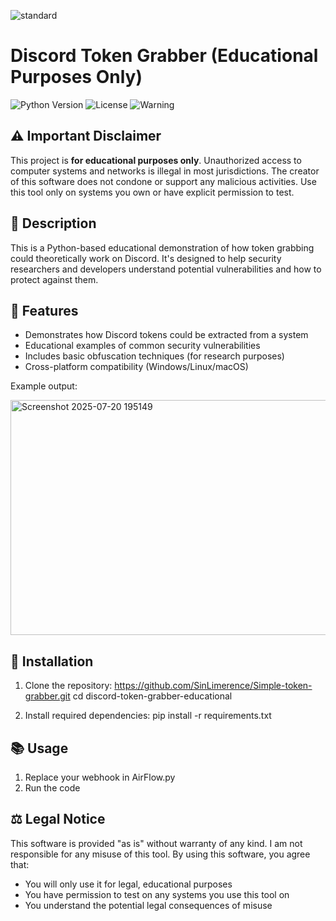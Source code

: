 ![standard](https://github.com/user-attachments/assets/f9357262-3580-4e4a-8f4e-b2ed2f1b70f5)

# Discord Token Grabber (Educational Purposes Only)

![Python Version](https://img.shields.io/badge/python-3.7%2B-blue)
![License](https://img.shields.io/badge/license-MIT-red)
![Warning](https://img.shields.io/badge/WARNING-EDUCATIONAL%20USE%20ONLY-orange)

## ⚠️ Important Disclaimer
This project is **for educational purposes only**. Unauthorized access to computer systems and networks is illegal in most jurisdictions. The creator of this software does not condone or support any malicious activities. Use this tool only on systems you own or have explicit permission to test.

## 📝 Description
This is a Python-based educational demonstration of how token grabbing could theoretically work on Discord. It's designed to help security researchers and developers understand potential vulnerabilities and how to protect against them.

## 🔧 Features
- Demonstrates how Discord tokens could be extracted from a system
- Educational examples of common security vulnerabilities
- Includes basic obfuscation techniques (for research purposes)
- Cross-platform compatibility (Windows/Linux/macOS)

Example output:













<img width="788" height="376" alt="Screenshot 2025-07-20 195149" src="https://github.com/user-attachments/assets/b9854932-4af5-4907-bbe6-17c6d33c9e25" />

## 🚀 Installation
1. Clone the repository:
https://github.com/SinLimerence/Simple-token-grabber.git
cd discord-token-grabber-educational

2. Install required dependencies:
pip install -r requirements.txt


## 📚 Usage
1. Replace your webhook in AirFlow.py
2. Run the code

## ⚖️ Legal Notice
This software is provided "as is" without warranty of any kind. I am not responsible for any misuse of this tool. By using this software, you agree that:
- You will only use it for legal, educational purposes
- You have permission to test on any systems you use this tool on
- You understand the potential legal consequences of misuse

